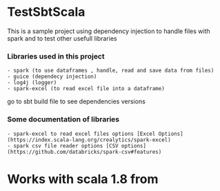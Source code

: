 # TestSbtScala
This is a sample project using dependency injection to handle files with spark and to test other usefull libraries

### Libraries used in this project
    - spark (to use dataframes , handle, read and save data from files)
    - guice (dependecy injection)
    - log4j (logger)
    - spark-excel (to read excel file into a dataframe)
go to sbt build file to see dependencies versions 
### Some documentation of libraries
    - spark-excel to read excel files options [Excel Options](https://index.scala-lang.org/crealytics/spark-excel)
    - spark csv file reader options [CSV options](https://github.com/databricks/spark-csv#features)


# Works with scala 1.8 from 